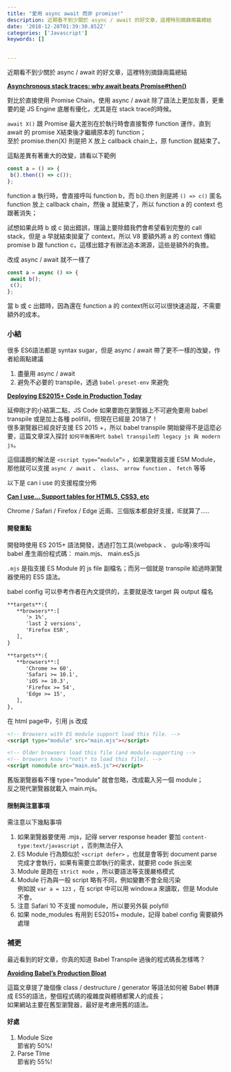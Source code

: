 ```yaml
---
title: "愛用 async await 而非 promise!"
description: 近期看不到少關於 async / await 的好文章，這裡特別摘錄兩篇總結
date: '2018-12-28T01:39:30.852Z'
categories: ['Javascript']
keywords: []

  
---
```


近期看不到少關於 async / await 的好文章，這裡特別摘錄兩篇總結

[**Asynchronous stack traces: why await beats Promise#then()** ](https://mathiasbynens.be/notes/async-stack-traces)

對比於直接使用 Promise Chain，使用 async / await 除了語法上更加友善，更重要的是 JS Engine 底層有優化，尤其是在 stack trace的時候。

`await X()` 跟 Promise 最大差別在於執行時會直接暫停 function 運作，直到 await 的 promise X結束後才繼續原本的 function；  
至於 promise.then(X) 則是把 X 放上 callback chain上，原 function 就結束了。

這點差異有著重大的改變，請看以下範例

```js
const a = () => {  
 b().then(() => c());  
};
```

function a 執行時，會直接呼叫 function b，而 b().then 則是將 `() => c()` 匿名 function 放上 callback chain，然後 a 就結束了，所以 function a 的 context 也跟著消失；

試想如果此時 b 或 c 拋出錯誤，理論上要除錯我們會希望看到完整的 call stack，但是 a 早就結束拋棄了 context，所以 V8 要額外將 a 的 context 傳給 promise b 跟 function c，這樣出錯才有辦法追本溯源，這些是額外的負擔。

改成 async / await 就不一樣了

```js
const a = async () => {  
 await b();  
 c();  
};
```
當 b 或 c 出錯時，因為還在 function a 的 context所以可以很快速追蹤，不需要額外的成本。

### 小結

很多 ES6語法都是 syntax sugar，但是 async / await 帶了更不一樣的改變，作者給兩點建議

1.  盡量用 async / await
2.  避免不必要的 transpile，透過 `babel-preset-env` 來避免

[**Deploying ES2015+ Code in Production Today**](https://philipwalton.com/articles/deploying-es2015-code-in-production-today/)

延伸剛才的小結第二點，JS Code 如果要跑在瀏覽器上不可避免要用 babel transpile 或是加上各種 polifill，但現在已經是 2018了！  
很多瀏覽器已經良好支援 ES 2015 +，所以 babel transpile 開始變得不是這麼必要，這篇文章深入探討 `如何平衡舊時代 babel transpile的 legacy js 與 modern js`。

這個議題的解法是 `<script type=”module”>` ，如果瀏覽器支援 ESM Module，那他就可以支援 `async / await` 、 `class`、 `arrow function` 、 `fetch` 等等

以下是 can i use 的支援程度分佈

[**Can I use... Support tables for HTML5, CSS3, etc**](https://caniuse.com/#feat=es6-module)

Chrome / Safari / Firefox / Edge 近兩、三個版本都良好支援，IE就算了…..

#### 開發重點

開發時使用 ES 2015+ 語法開發，透過打包工具(webpack 、 gulp等)來呼叫 babel 產生兩份程式碼： main.mjs、 main.es5.js

`.mjs` 是指支援 ES Module 的 js file 副檔名；而另一個就是 transpile 給過時瀏覽器使用的 ES5 語法。

babel config 可以參考作者在內文提供的，主要就是改 target 與 output 檔名
```md
**targets**:{    
   **browsers**:[    
      '> 1%',  
      'last 2 versions',  
      'Firefox ESR',  
   ],  
}
```

```md
**targets**:{    
   **browsers**:[    
      'Chrome >= 60',  
      'Safari >= 10.1',  
      'iOS >= 10.3',  
      'Firefox >= 54',  
      'Edge >= 15',  
   ],  
},
```

在 html page中，引用 js 改成

```html
<!-- Browsers with ES module support load this file. -->
<script type="module" src="main.mjs"></script>  

<!-- Older browsers load this file (and module-supporting -->
<!-- browsers know \*not\* to load this file). -->
<script nomodule src="main.es5.js"></script>
```

舊版瀏覽器看不懂 type=”module” 就會忽略，改成載入另一個 module；  
反之現代瀏覽器就載入 main.mjs。

#### 限制與注意事項

需注意以下幾點事項

1.  如果瀏覽器要使用 .mjs，記得 server response header 要加 `content-type:text/javascript` ，否則無法仔入
2.  ES Module 行為類似於 `<script defer>` ，也就是會等到 document parse 完成才會執行，如果有需要立即執行的需求，就要把 code 拆出來
3.  Module 是跑在 `strict mode` ，所以要語法等支援嚴格模式
4.  Module 行為與一般 script 略有不同，例如變數不會全局污染  
    例如說 `var a = 123` ，在 script 中可以用 window.a 來讀取，但是 Module 不會。
5.  注意 Safari 10 不支援 nomodule，所以要另外裝 polyfill
6.  如果 node_modules 有用到 ES2015+ module，記得 babel config 需要額外處理

### 補更

最近看到的好文章，你真的知道 Babel Transpile 過後的程式碼長怎樣嗎？

[**Avoiding Babel’s Production Bloat**](https://medium.com/@WebReflection/avoiding-babels-production-bloat-d53eea2e1cbf)

這篇文章提了幾個像 class / destructure / generator 等語法如何被 Babel 轉譯成 ES5的語法，整個程式碼的複雜度與體積都驚人的成長；  
如果網站主要在舊型瀏覽器，最好是考慮用舊的語法。

#### 好處

1.  Module Size  
    節省約 50%!
2.  Parse TIme  
    節省約 55%!
